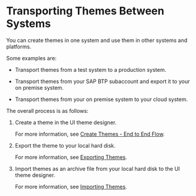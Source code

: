 <!-- loio63dffb1f473b4548aea1bc65d2520798 -->

# Transporting Themes Between Systems

You can create themes in one system and use them in other systems and platforms.

Some examples are:

-   Transport themes from a test system to a production system.

-   Transport themes from your SAP BTP subaccount and export it to your on premise system.

-   Transport themes from your on premise system to your cloud system.


The overall process is as follows:

1.  Create a theme in the UI theme designer.

    For more information, see [Create Themes - End to End Flow](../Create-Themes/create-themes-end-to-end-flow-756feb8.md).

2.  Export the theme to your local hard disk.

    For more information, see [Exporting Themes](../Create-Themes/exporting-themes-4b944c5.md).

3.  Import themes as an archive file from your local hard disk to the UI theme designer.

    For more information, see [Importing Themes](../Create-Themes/importing-themes-139b3c4.md).


